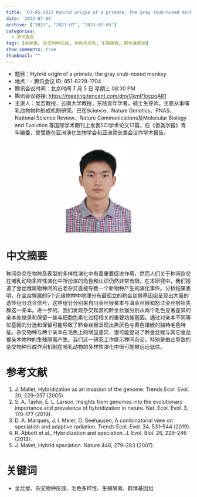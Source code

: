 ```yaml
---
title: '07-05-2023 Hybrid origin of a primate, the gray snub-nosed monkey'
date: '2023-07-05'
archive: ["2023", "2023-07", "2023-07-05"]
categories:
  - 学术报告
tags: [金丝猴, 杂交物种形成, 毛色多样性, 生殖隔离, 群体基因组]
show_comments: true
thumbnail: ""
---
```


- 题目：Hybrid origin of a primate, the gray snub-nosed monkey
- 地点：- 腾讯会议 ID: 851-8228-1704
- 腾讯会议时间：北京时间 7 月 5 日 星期三 08:30 PM
- 腾讯会议链接: https://meeting.tencent.com/dm/CkmP1ocpqAR1
- 主讲人：吴宏教授，云南大学教授，东陆青年学者，硕士生导师。主要从事哺乳动物物种形成机制研究。已在Science、Nature Genetics、PNAS、National Science Review、Nature Communications及Molecular Biology and Evolution 等国际学术期刊上发表SCI学术论文13篇，任《兽类学报》青年编委，曾受邀在亚洲演化生物学会和亚洲灵长类会议作学术报告。

<div align="center">
<img src="https://github.com/cgmonline/cgmonline/blob/master/image/2023-07-05_WH.jpeg?raw=true" height=250>
</div>

# 中文摘要
种间杂交在物种及表型的多样性演化中有着重要促进作用，然而人们关于种间杂交在哺乳动物多样性演化中所扮演的角色和认识仍然非常有限。在本研究中，我们报道了金丝猴属物种间的古老杂交直接导致一个新物种产生的演化事件。分析结果表明，在金丝猴属的5个近缘物种中地理分布最孤立的黔金丝猴基因组呈现出大量的遗传组分混合信号，这些组分分别来自川金丝猴亲本与滇金丝猴和怒江金丝猴祖先群这一亲本。进一步的，我们发现杂交起源的黔金丝猴分别从两个毛色显著差异的亲本处继承和保留一些与细胞色素化过程相关的重要功能基因。通过对亲本不同等位基因的分选和保留可能导致了黔金丝猴呈现出黑灰色与黄色镶嵌的独特毛色特征。杂交物种与两个亲本在毛色上的明显差异，很可能促进了黔金丝猴与其它金丝猴亲本物种的生殖隔离产生。我们这一研究工作提示种间杂交，特别是由此导致的杂交物种形成作用机制在哺乳动物的多样性演化中很可能被远远低估。

# 参考文献
1. J. Mallet, Hybridization as an invasion of the genome. Trends Ecol. Evol. 20, 229–237 (2005).
2. S. A. Taylor, E. L. Larson, Insights from genomes into the evolutionary importance and prevalence of hybridization in nature. Nat. Ecol. Evol. 3, 170–177 (2019).
3. D. A. Marques, J. I. Meier, O. Seehausen, A combinatorial view on speciation and adaptive radiation. Trends Ecol. Evol. 34, 531–544 (2019).
4. R. Abbott et al., Hybridization and speciation. J. Evol. Biol. 26, 229–246 (2013).
5. J. Mallet, Hybrid speciation. Nature 446, 279–283 (2007).

# 关键词
- 金丝猴、杂交物种形成、毛色多样性、生殖隔离、群体基因组



